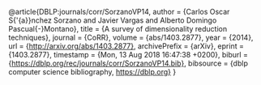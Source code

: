 @article{DBLP:journals/corr/SorzanoVP14,
  author    = {Carlos Oscar S{\'{a}}nchez Sorzano and
               Javier Vargas and
               Alberto Domingo Pascual{-}Montano},
  title     = {A survey of dimensionality reduction techniques},
  journal   = {CoRR},
  volume    = {abs/1403.2877},
  year      = {2014},
  url       = {http://arxiv.org/abs/1403.2877},
  archivePrefix = {arXiv},
  eprint    = {1403.2877},
  timestamp = {Mon, 13 Aug 2018 16:47:38 +0200},
  biburl    = {https://dblp.org/rec/journals/corr/SorzanoVP14.bib},
  bibsource = {dblp computer science bibliography, https://dblp.org}
}